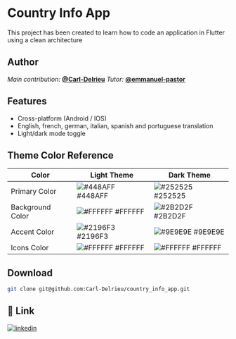 # Country Info App

This project has been created to learn how to code an application in Flutter using a clean architecture

## Author
*Main contribution:* **[@Carl-Delrieu](https://www.github.com/Carl-Delrieu)**
*Tutor:* **[@emmanuel-pastor](https://github.com/emmanuel-pastor)**

## Features

- Cross-platform (Android / IOS)
- English, french, german, italian, spanish and portuguese translation
- Light/dark mode toggle

## Theme Color Reference

| Color            | Light Theme                                                      | Dark Theme                                                       |
| ---------------- | ---------------------------------------------------------------- | ---------------------------------------------------------------- |
| Primary Color    | ![#448AFF](https://via.placeholder.com/15/448AFF?text=+) #448AFF | ![#252525](https://via.placeholder.com/15/252525?text=+) #252525 |
| Background Color | ![#FFFFFF](https://via.placeholder.com/15/FFFFFF?text=+) #FFFFFF | ![#2B2D2F](https://via.placeholder.com/15/2B2D2F?text=+) #2B2D2F |
| Accent Color     | ![#2196F3](https://via.placeholder.com/15/2196F3?text=+) #2196F3 | ![#9E9E9E](https://via.placeholder.com/15/9E9E9E?text=+) #9E9E9E |
| Icons Color      | ![#FFFFFF](https://via.placeholder.com/15/FFFFFF?text=+) #FFFFFF | ![#FFFFFF](https://via.placeholder.com/15/FFFFFF?text=+) #FFFFFF |

## Download
```bash
git clone git@github.com:Carl-Delrieu/country_info_app.git
```

## 🔗 Link

[![linkedin](https://img.shields.io/badge/linkedin-0A66C2?style=for-the-badge&logo=linkedin&logoColor=white)](https://www.linkedin.com/in/carl-delrieu-980899192)

